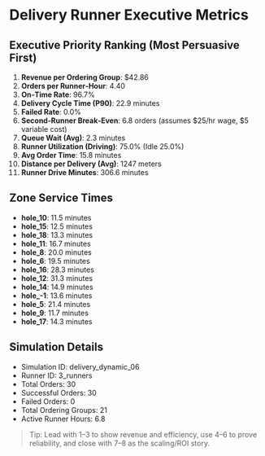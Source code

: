 # Delivery Runner Executive Metrics

## Executive Priority Ranking (Most Persuasive First)
1. **Revenue per Ordering Group**: $42.86
2. **Orders per Runner‑Hour**: 4.40
3. **On‑Time Rate**: 96.7%
4. **Delivery Cycle Time (P90)**: 22.9 minutes
5. **Failed Rate**: 0.0%
6. **Second‑Runner Break‑Even**: 6.8 orders (assumes $25/hr wage, $5 variable cost)
7. **Queue Wait (Avg)**: 2.3 minutes
8. **Runner Utilization (Driving)**: 75.0% (Idle 25.0%)
9. **Avg Order Time**: 15.8 minutes
10. **Distance per Delivery (Avg)**: 1247 meters
11. **Runner Drive Minutes**: 306.6 minutes

## Zone Service Times
- **hole_10**: 11.5 minutes
- **hole_15**: 12.5 minutes
- **hole_18**: 13.3 minutes
- **hole_11**: 16.7 minutes
- **hole_8**: 20.0 minutes
- **hole_6**: 19.5 minutes
- **hole_16**: 28.3 minutes
- **hole_12**: 31.3 minutes
- **hole_14**: 14.9 minutes
- **hole_-1**: 13.6 minutes
- **hole_5**: 21.4 minutes
- **hole_9**: 11.7 minutes
- **hole_17**: 14.3 minutes


## Simulation Details
- Simulation ID: delivery_dynamic_06
- Runner ID: 3_runners
- Total Orders: 30
- Successful Orders: 30
- Failed Orders: 0
- Total Ordering Groups: 21
- Active Runner Hours: 6.8

> Tip: Lead with 1–3 to show revenue and efficiency, use 4–6 to prove reliability, and close with 7–8 as the scaling/ROI story.
